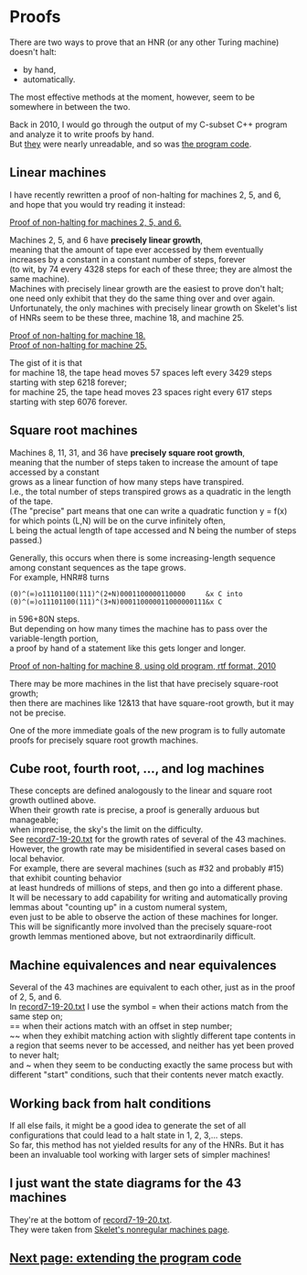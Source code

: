 # Proofs

There are two ways to prove that an HNR (or any other Turing machine) doesn't halt:  
- by hand,
- automatically.

The most effective methods at the moment, however, seem to be somewhere in between the two.

Back in 2010, I would go through the output of my C-subset C++ program and analyze it to write proofs by hand.  
But [they](https://github.com/danbriggs/Turing2010/proofs) were nearly unreadable, and so was [the program code](https://github.com/danbriggs/Turing2010).

## Linear machines

I have recently rewritten a proof of non-halting for machines 2, 5, and 6,  
and hope that you would try reading it instead:

[Proof of non-halting for machines 2, 5, and 6.](../proofs/proof2and5and6.txt)

Machines 2, 5, and 6 have __precisely linear growth__,  
meaning that the amount of tape ever accessed by them eventually increases by a constant in a constant number of steps, forever  
(to wit, by 74 every 4328 steps for each of these three; they are almost the same machine).  
Machines with precisely linear growth are the easiest to prove don't halt;  
one need only exhibit that they do the same thing over and over again.  
Unfortunately, the only machines with precisely linear growth on Skelet's list of HNRs seem to be these three, machine 18, and machine 25.

[Proof of non-halting for machine 18.](../proofs/proof18.txt)  
[Proof of non-halting for machine 25.](../proofs/proof25.txt)

The gist of it is that  
for machine 18, the tape head moves 57 spaces left every 3429 steps starting with step 6218 forever;  
for machine 25, the tape head moves 23 spaces right every 617 steps starting with step 6076 forever.

## Square root machines

Machines 8, 11, 31, and 36 have __precisely square root growth__,  
meaning that the number of steps taken to increase the amount of tape accessed by a constant  
grows as a linear function of how many steps have transpired.  
I.e., the total number of steps transpired grows as a quadratic in the length of the tape.  
(The "precise" part means that one can write a quadratic function y = f(x)
for which points (L,N) will be on the curve infinitely often,  
L being the actual length of tape accessed and N being the number of steps passed.)

Generally, this occurs when there is some increasing-length sequence among constant sequences as the tape grows.  
For example, HNR#8 turns

    (0)^(∞)o11101100(111)^(2+N)0001100000110000     &x C into
    (0)^(∞)o11101100(111)^(3+N)000110000011000000111&x C
	
in 596+80N steps.  
But depending on how many times the machine has to pass over the variable-length portion,  
a proof by hand of a statement like this gets longer and longer.

[Proof of non-halting for machine 8, using old program, rtf format, 2010](https://github.com/danbriggs/Turing2010/proofs/8/proof%20for%208th.rtf)

There may be more machines in the list that have precisely square-root growth;  
then there are machines like 12&13 that have square-root growth, but it may not be precise.

One of the more immediate goals of the new program is to fully automate proofs for precisely square root growth machines.

## Cube root, fourth root, ..., and log machines

These concepts are defined analogously to the linear and square root growth outlined above.  
When their growth rate is precise, a proof is generally arduous but manageable;  
when imprecise, the sky's the limit on the difficulty.  
See [record7-19-20.txt](record7-19-20.txt) for the growth rates of several of the 43 machines.  
However, the growth rate may be misidentified in several cases based on local behavior.  
For example, there are several machines (such as #32 and probably #15) that exhibit counting behavior  
at least hundreds of millions of steps, and then go into a different phase.  
It will be necessary to add capability for writing and automatically proving lemmas about "counting up" in a custom numeral system,  
even just to be able to observe the action of these machines for longer.  
This will be significantly more involved than the precisely square-root growth lemmas mentioned above, but not extraordinarily difficult.

## Machine equivalences and near equivalences

Several of the 43 machines are equivalent to each other, just as in the proof of 2, 5, and 6.  
In [record7-19-20.txt](record7-19-20.txt) I use the symbol = when their actions match from the same step on;  
== when their actions match with an offset in step number;  
~~ when they exhibit matching action with slightly different tape contents in a region that seems never to be accessed, and neither has yet been proved to never halt;  
and ~ when they seem to be conducting exactly the same process but with different "start" conditions, such that their contents never match exactly.

## Working back from halt conditions

If all else fails, it might be a good idea to generate the set of all configurations that could lead to a halt state in 1, 2, 3,... steps.  
So far, this method has not yielded results for any of the HNRs. But it has been an invaluable tool working with larger sets of simpler machines!

## I just want the state diagrams for the 43 machines

They're at the bottom of [record7-19-20.txt](record7-19-20.txt).  
They were taken from [Skelet's nonregular machines page](https://skelet.ludost.net/bb/nreg.html).

## [Next page: extending the program code](extend.md)